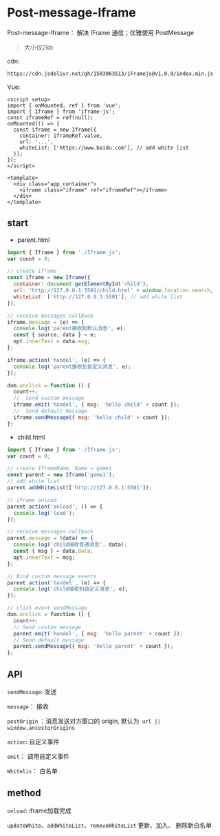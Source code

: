 # Post-message-Iframe

Post-message-Iframe： 解决 IFrame 通信；优雅使用 PostMessage

> 大小仅2kb



cdn:

```sh
https://cdn.jsdelivr.net/gh/1503963513/iFramejs@v1.0.0/index.min.js
```

Vue:

```vue
<script setup>
import { onMounted, ref } from 'vue';
import { Iframe } from 'iframe-js';
const iframeRef = ref(null);
onMounted(() => {
  const iframe = new Iframe({
    container: iframeRef.value,
    url: '...',
    whiteList: ['https://www.baidu.com'], // add white list
  });
});
</script>

<template>
  <div class="app_container">
    <iframe class="iframe" ref="iframeRef"></iframe>
  </div>
</template>
```

## start

- parent.html

```js
import { Iframe } from './Iframe.js';
var count = 0;

// create iframe
const iframe = new Iframe({
  container: document.getElementById('child'),
  url: 'http://127.0.0.1:5501/child.html' + window.location.search,
  whiteList: ['http://127.0.0.1:5501'], // add white list
});

// receive messages callback
iframe.message = (e) => {
  console.log('parent接收到默认消息', e);
  const { source, data } = e;
  opt.innerText = data.msg;
};

iframe.action('handel', (e) => {
  console.log('parent接收到自定义消息', e);
});

dom.onclick = function () {
  count++;
  //  Send custom message
  iframe.emit('handel', { msg: 'hello child' + count });
  //  Send default message
  iframe.sendMessage({ msg: 'hello child' + count });
};
```

- child.html

```js
import { Iframe } from './Iframe.js';
var count = 0;

// create IframeName, Name = game1
const parent = new Iframe('game1');
// add white list
parent.addWhiteList(['http://127.0.0.1:5501']);

// iframe onload
parent.action('onload', () => {
  console.log('load');
});

// receive messages callback
parent.message = (data) => {
  console.log('child接收普通消息', data);
  const { msg } = data.data;
  opt.innerText = msg;
};

// Bind custom message events
parent.action('handel', (e) => {
  console.log('child接收到自定义消息', e);
});

// click event sendMessage
dom.onclick = function () {
  count++;
  // Send custom message
  parent.emit('handel', { msg: 'hello parent' + count });
  // Send default message
  parent.sendMessage({ msg: 'hello parent' + count });
};
```

## API

`sendMessage`: 发送

`message`： 接收

`postOrigin` ：消息发送对方窗口的 origin,  默认为` url || window.ancestorOrigins`

`action`:  自定义事件

`emit`： 调用自定义事件

`Whitelis`： 白名单 <Array>



## method

`onload`:  iframe加载完成

`updateWhite`、`addWhiteList`、`removeWhiteList` 更新、加入、 删除新白名单

